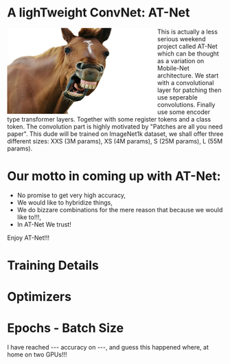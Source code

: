 # A lighTweight ConvNet: AT-Net


<a href="https://www.youtube.com/shorts/3BW1lBgtbbs" class="follow"> 
<img align="left" width="350" height="200" src="at_net.JPG"> 
</a>
This is actually a less serious weekend project called AT-Net which can be thought as a variation on Mobile-Net architecture. We start with a convolutional layer for patching then use seperable convolutions. Finally use some encoder type transformer layers. Together with some register tokens and a class token. The convolution part is highly motivated by "Patches are all you need paper". This dude will be trained on ImageNet1k dataset, we shall offer three different sizes: XXS (3M params), XS (4M params), S (25M params), L (55M params).
 <h1> Our motto in coming up with AT-Net:</h1>

 <ul>
  <li> No promise to get very high accuracy,</li>
  <li> We would like to hybridize things,</li>
  <li> We do bizzare combinations for the mere reason that because we would like to!!!,</li>
  <li> In AT-Net We trust!</li>
  
</ul> 
Enjoy AT-Net!!!

# Training Details
# Optimizers
# Epochs - Batch Size


I have reached --- accuracy on ---, and guess this happened where, at home on two GPUs!!!

